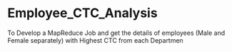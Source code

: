 # Employee_CTC_Analysis
To Develop a MapReduce Job and get the details of employees (Male and Female separately) with Highest CTC from each Departmen
